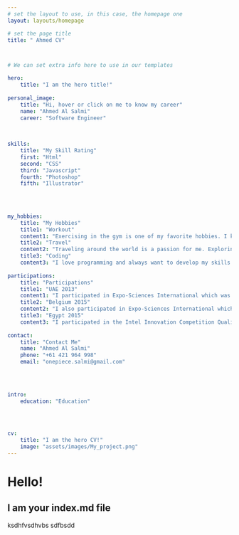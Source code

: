 ```yaml
---
# set the layout to use, in this case, the homepage one
layout: layouts/homepage

# set the page title
title: " Ahmed CV"



# We can set extra info here to use in our templates

hero:
    title: "I am the hero title!"
    
personal_image:
    title: "Hi, hover or click on me to know my career"
    name: "Ahmed Al Salmi"
    career: "Software Engineer"
    
    

skills:
    title: "My Skill Rating"
    first: "Html"
    second: "CSS"
    third: "Javascript"
    fourth: "Photoshop"
    fifth: "Illustrator"
    
    

    
my_hobbies:
    title: "My Hobbies"
    title1: "Workout"
    content1: "Exercising in the gym is one of my favorite hobbies. I keep going regularly to the gym three to five times a week."
    title2: "Travel"
    content2: "Traveling around the world is a passion for me. Exploring the world is a big adventure that I really want to take on."
    title3: "Coding"
    content3: "I love programming and always want to develop my skills in it. The sense of accomplishment that comes from making code work is unparalleled in fun."
    
participations:
    title: "Participations"
    title1: "UAE 2013"
    content1: "I participated in Expo-Sciences International which was held in Abu Dhabi in 2013."
    title2: "Belgium 2015"
    content2: "I also participated in Expo-Sciences International which was held in Belgium in 2015."
    title3: "Egypt 2015"
    content3: "I participated in the Intel Innovation Competition Qualifiers, which was held in Egypt in 2015."
    
contact:
    title: "Contact Me"
    name: "Ahmed Al Salmi"
    phone: "+61 421 964 998"
    email: "onepiece.salmi@gmail.com"
    

    
    
intro:
    education: "Education" 
  


    
cv:
    title: "I am the hero CV!"
    image: "assets/images/My_project.png"
---
```




# Hello!

## I am your index.md file



ksdhfvsdhvbs
sdfbsdd






    

